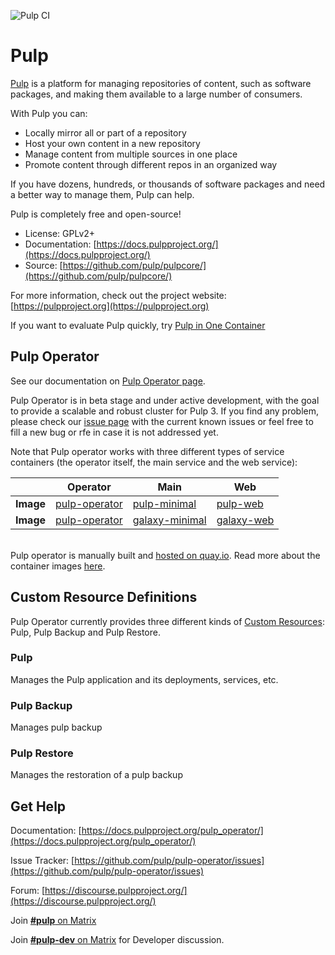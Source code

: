 ![Pulp CI](https://github.com/pulp/pulp-operator/workflows/Pulp%20CI/badge.svg)

# Pulp

[Pulp](https://pulpproject.org/) is a platform for managing repositories of content, such as software packages, and making them available to a large number of consumers.

With Pulp you can:

* Locally mirror all or part of a repository
* Host your own content in a new repository
* Manage content from multiple sources in one place
* Promote content through different repos in an organized way

If you have dozens, hundreds, or thousands of software packages and need a better way to manage them, Pulp can help.

Pulp is completely free and open-source!

* License: GPLv2+
* Documentation: [https://docs.pulpproject.org/](https://docs.pulpproject.org/)
* Source: [https://github.com/pulp/pulpcore/](https://github.com/pulp/pulpcore/)

For more information, check out the project website: [https://pulpproject.org](https://pulpproject.org)

If you want to evaluate Pulp quickly, try [Pulp in One Container](https://pulpproject.org/pulp-in-one-container/)

## Pulp Operator

See our documentation on [Pulp Operator page](https://docs.pulpproject.org/pulp_operator/).

Pulp Operator is in beta stage and under active development, with the goal to provide a scalable and robust cluster for Pulp 3.
If you find any problem, please check our [issue page](https://github.com/pulp/pulp-operator/issues?q=is%3Aissue+is%3Aopen+label%3Ago-alpha) with the current known issues or feel free to fill a new bug or rfe in case it is not addressed yet.

Note that Pulp operator works with three different types of service containers (the operator itself, the main service and the web service):

|           | Operator | Main | Web |
| --------- | -------- | ---- | --- |
| **Image** | [pulp-operator](https://quay.io/repository/pulp/pulp-operator?tab=tags) |[pulp-minimal](https://quay.io/repository/pulp/pulp-minimal?tab=tags) | [pulp-web](https://quay.io/repository/pulp/pulp-web?tab=tags) |
| **Image** | [pulp-operator](https://quay.io/repository/pulp/pulp-operator?tab=tags) |[galaxy-minimal](https://quay.io/repository/pulp/galaxy-minimal?tab=tags) | [galaxy-web](https://quay.io/repository/pulp/galaxy-web?tab=tags) |

<br>Pulp operator is manually built and [hosted on quay.io](https://quay.io/repository/pulp/pulp-operator). Read more about the container images [here](https://docs.pulpproject.org/pulp_operator/container/).

## Custom Resource Definitions
Pulp Operator currently provides three different kinds of [Custom Resources](https://kubernetes.io/docs/concepts/extend-kubernetes/api-extension/custom-resources/#custom-resources): Pulp, Pulp Backup and Pulp Restore.
### Pulp
Manages the Pulp application and its deployments, services, etc.

### Pulp Backup
Manages pulp backup
### Pulp Restore
Manages the restoration of a pulp backup
## Get Help

Documentation: [https://docs.pulpproject.org/pulp_operator/](https://docs.pulpproject.org/pulp_operator/)

Issue Tracker: [https://github.com/pulp/pulp-operator/issues](https://github.com/pulp/pulp-operator/issues)

Forum: [https://discourse.pulpproject.org/](https://discourse.pulpproject.org/)

Join [**#pulp** on Matrix](https://matrix.to/#/#pulp:matrix.org)

Join [**#pulp-dev** on Matrix](https://matrix.to/#/#pulp-dev:matrix.org) for Developer discussion.
